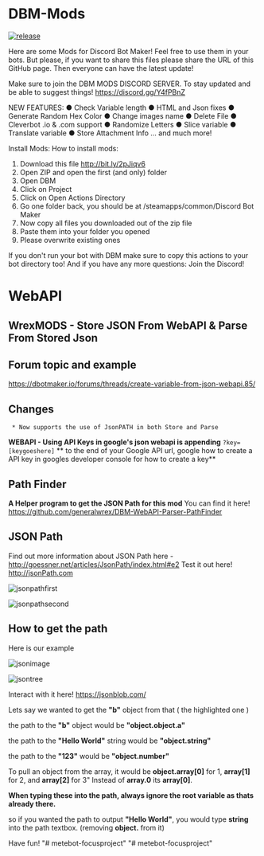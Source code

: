 # DBM-Mods
[![release](http://github-release-version.herokuapp.com/github/Discord-Bot-Maker-Mods/DBM-Mods/release.svg?style=flat)](https://github.com/Discord-Bot-Maker-Mods/DBM-Mods/releases)

Here are some Mods for Discord Bot Maker!
Feel free to use them in your bots. But please, if you want to share this files please share the URL of this GitHub page.
Then everyone can have the latest update!


Make sure to join the DBM MODS DISCORD SERVER. To stay updated and be able to suggest things! https://discord.gg/Y4fPBnZ


NEW FEATURES:
● Check Variable length
● HTML and Json fixes
● Generate Random Hex Color
● Change images name
● Delete File
● Cleverbot .io & .com support
● Randomize Letters
● Slice variable
● Translate variable
● Store Attachment Info
... and much more!

Install Mods:
How to install mods:
1. Download this file http://bit.ly/2pJiqv6
2. Open ZIP and open the first (and only) folder
3. Open DBM
4. Click on Project
5. Click on Open Actions Directory
6. Go one folder back, you should be at /steamapps/common/Discord Bot Maker
7. Now copy all files you downloaded out of the zip file
8. Paste them into your folder you opened
9. Please overwrite existing ones

If you don't run your bot with DBM make sure to copy this actions to your bot directory too!
And if you have any more questions: Join the Discord!

# WebAPI

## WrexMODS - Store JSON From WebAPI & Parse From Stored Json

## Forum topic and example
https://dbotmaker.io/forums/threads/create-variable-from-json-webapi.85/

 ## Changes
     * Now supports the use of JsonPATH in both Store and Parse


**WEBAPI  - Using API Keys in google's json webapi is appending** ```?key=[keygoeshere]``` ** to the end of your Google API url, google how to create a API key in googles developer console for how to create a key**


 ## Path Finder
  **A Helper program to get the JSON Path for this mod**
    You can find it here!
    https://github.com/generalwrex/DBM-WebAPI-Parser-PathFinder


 ## JSON Path

 Find out more information about JSON Path here - http://goessner.net/articles/JsonPath/index.html#e2
 Test it out here! http://jsonPath.com

 ![jsonpathfirst](https://i.gyazo.com/f073451e1ad976860a097422c90ea754.png)

 ![jsonpathsecond](https://i.gyazo.com/e0e07b4fa87ebe31c3b16bfbf7679697.png)
 ## How to get the path

 Here is our example

![jsonimage](https://i.gyazo.com/349715d816924fd40c7d521f5d45f798.png)


![jsontree](https://i.gyazo.com/7e1529df4b2894f9875ead96b56c01d8.png)

Interact with it here! https://jsonblob.com/

Lets say we wanted to get the **"b"** object from that ( the highlighted one )

the path to the **"b"** object would be  **"object.object.a"**

the path to the **"Hello World"** string would be **"object.string"**

the path to the **"123"** would be **"object.number"**

To pull an object from the array, it would be **object.array[0]** for 1, **array[1]** for 2, and **array[2]** for 3"
Instead of **array.0** its **array[0]**.

**When typing these into the path, always ignore the root variable as thats already there.**

so if you wanted the path to output **"Hello World"**, you would type  **string**  into the path textbox. (removing **object.** from it)

Have fun!
"# metebot-focusproject" 
"# metebot-focusproject" 
